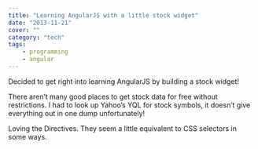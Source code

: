 ```yaml
---
title: "Learning AngularJS with a little stock widget"
date: "2013-11-21"
cover: ""
category: "tech"
tags:
    - programming
    - angular
---
```


Decided to get right into learning AngularJS by building a stock widget!

There aren’t many good places to get stock data for free without restrictions. I had to look up Yahoo’s YQL for stock symbols, it doesn’t give everything out in one dump unfortunately!

Loving the Directives. They seem a little equivalent to CSS selectors in some ways.
